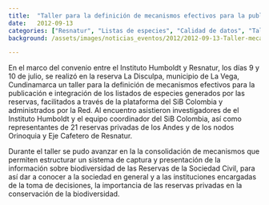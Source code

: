 ```yaml
---
title:  "Taller para la definición de mecanismos efectivos para la publicación e integración de los listados de especies generados por reservas de la sociedad civil"
date:   2012-09-13
categories: ["Resnatur", "Listas de especies", "Calidad de datos", "Talleres", "2012"]
background: /assets/images/noticias_eventos/2012/2012-09-13-Taller-mecanismos-efectivos-publicación-listados-especies-c.jpg

---
```


En el marco del convenio entre el Instituto Humboldt y Resnatur, los días 9 y 10 de julio, se realizó en la reserva La Disculpa, municipio de La Vega, Cundinamarca un taller para la definición de mecanismos efectivos para la publicación e integración de los listados de especies generados por las reservas, facilitados a través de la plataforma del SiB Colombia y administrados por la Red. Al encuentro asistieron investigadores de el Instituto Humboldt y el equipo coordinador del SiB Colombia, así como representantes de 21 reservas privadas de los Andes y de los nodos Orinoquia y Eje Cafetero de Resnatur.  

Durante el taller se pudo avanzar en la la consolidación de mecanismos que permiten estructurar un sistema de captura y presentación de la información sobre biodiversidad de las Reservas de la Sociedad Civil, para así dar a conocer a la sociedad en general y a las instituciones encargadas de la toma de decisiones, la importancia de las reservas privadas en la conservación de la biodiversidad.
